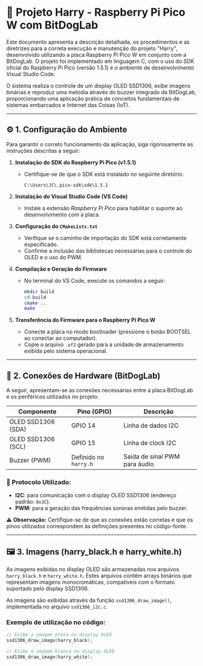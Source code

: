 # 📘 Projeto Harry - Raspberry Pi Pico W com BitDogLab

Este documento apresenta a descrição detalhada, os procedimentos e as diretrizes para a correta execução e manutenção do projeto "Harry", desenvolvido utilizando a placa Raspberry Pi Pico W em conjunto com a BitDogLab. O projeto foi implementado em linguagem C, com o uso do SDK oficial do Raspberry Pi Pico (versão 1.5.1) e o ambiente de desenvolvimento Visual Studio Code.  

O sistema realiza o controle de um display OLED SSD1306, exibe imagens binárias e reproduz uma melodia através do buzzer integrado da BitDogLab, proporcionando uma aplicação prática de conceitos fundamentais de sistemas embarcados e Internet das Coisas (IoT).  

---

## ⚙️ 1. Configuração do Ambiente

Para garantir o correto funcionamento da aplicação, siga rigorosamente as instruções descritas a seguir:

1. **Instalação do SDK do Raspberry Pi Pico (v1.5.1)**  
   - Certifique-se de que o SDK está instalado no seguinte diretório:  
     ```plaintext
     C:\Users\JC\.pico-sdk\sdk\1.5.1
     ```

2. **Instalação do Visual Studio Code (VS Code)**  
   - Instale a extensão *Raspberry Pi Pico* para habilitar o suporte ao desenvolvimento com a placa.  

3. **Configuração do `CMakeLists.txt`**  
   - Verifique se o caminho de importação do SDK está corretamente especificado.  
   - Confirme a inclusão das bibliotecas necessárias para o controle do OLED e o uso do PWM.  

4. **Compilação e Geração do Firmware**  
   - No terminal do VS Code, execute os comandos a seguir:  
     ```bash
     mkdir build
     cd build
     cmake ..
     make
     ```

5. **Transferência do Firmware para o Raspberry Pi Pico W**  
   - Conecte a placa no modo bootloader (pressione o botão BOOTSEL ao conectar ao computador).  
   - Copie o arquivo `.uf2` gerado para a unidade de armazenamento exibida pelo sistema operacional.  

---

## 🔌 2. Conexões de Hardware (BitDogLab)

A seguir, apresentam-se as conexões necessárias entre a placa BitDogLab e os periféricos utilizados no projeto:

| **Componente**  | **Pino (GPIO)** | **Descrição**                 |
|------------------|-----------------|--------------------------------|
| OLED SSD1306 (SDA) | GPIO 14       | Linha de dados I2C              |
| OLED SSD1306 (SCL) | GPIO 15       | Linha de clock I2C              |
| Buzzer (PWM)       | Definido no `harry.h` | Saída de sinal PWM para áudio |

### 📡 Protocolo Utilizado:  
- **I2C**: para comunicação com o display OLED SSD1306 (endereço padrão: `0x3C`).  
- **PWM**: para a geração das frequências sonoras emitidas pelo buzzer.  

⚠️ **Observação:** Certifique-se de que as conexões estão corretas e que os pinos utilizados correspondem às definições presentes no código-fonte.  

---

## 🖼️ 3. Imagens (harry_black.h e harry_white.h)

As imagens exibidas no display OLED são armazenadas nos arquivos `harry_black.h` e `harry_white.h`. Estes arquivos contêm arrays binários que representam imagens monocromáticas, compatíveis com o formato suportado pelo display SSD1306.  

As imagens são exibidas através da função `ssd1306_draw_image()`, implementada no arquivo `ssd1306_i2c.c`.

### Exemplo de utilização no código:  
```c
// Exibe a imagem preta no display OLED
ssd1306_draw_image(harry_black);

// Exibe a imagem branca no display OLED
ssd1306_draw_image(harry_white);
